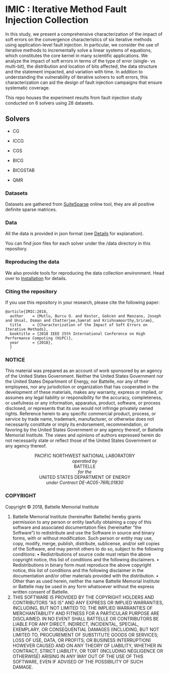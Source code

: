 # IMIC : Iterative Method Fault Injection Collection

In this study, we present a comprehensive characterization of the impact of soft errors on the convergence characteristics of six iterative methods using application-level fault injection. In particular, we consider the use of iterative methods to incrementally solve a linear systems of equations, which constitutes the core kernel in many scientific applications. We analyze the impact of soft errors in terms of the type of error (single- vs multi-bit), the distribution and location of bits affected, the data structure and the statement impacted, and variation with time. In addition to understanding the vulnerability of iterative solvers to soft errors, this characterization can aid the design of fault injection campaigns that ensure systematic coverage.

This repo houses the experiment results from fault injection study conducted on 6 solvers using 28 datasets. 

## Solvers
* CG

* ICCG

* CGS

* BICG

* BICGSTAB

* QMR


### Datasets

Datasets are gathered from [SuiteSparse](https://sparse.tamu.edu/about) online tool, they are all positive definite sparse matrices.


### Data	 

All the data is provided in json format (see [Details](DETAILS.md) for explanation). 

You can find json files for each solver under the /data directory in this repository. 

### Reproducing the data

We also provide tools for reproducing the data collection environment. Head over to [Installation](INSTALL.md) for details. 

### Citing the repository
If you use this repository in your research, please cite the following paper:

```
@article{IMIC:2018,
  author    = {Mutlu, Burcu O. and Kestor, Gokcen and Manzano, Joseph and Unsal, Osman and Chatterjee,Samrat and Krishnamoorthy,Sriram},
  title     = {Characterization of the Impact of Soft Errors on Iterative Methods},
  booktitle = {2018 IEEE 25th International Conference on High Performance Computing (HiPC)},
  year      = {2018},
  }
```

### NOTICE

This material was prepared as an account of work sponsored by an agency of the United States Government.  Neither the United States Government nor the United States Department of Energy, nor Battelle, nor any of their employees, nor any jurisdiction or organization that has cooperated in the development of these materials, makes any warranty, express or implied, or assumes any legal liability or responsibility for the accuracy, completeness, or usefulness or any information, apparatus, product, software, or process disclosed, or represents that its use would not infringe privately owned rights.
Reference herein to any specific commercial product, process, or service by trade name, trademark, manufacturer, or otherwise does not necessarily constitute or imply its endorsement, recommendation, or favoring by the United States Government or any agency thereof, or Battelle Memorial Institute. The views and opinions of authors expressed herein do not necessarily state or reflect those of the United States Government or any agency thereof.


<p align="center">PACIFIC NORTHWEST NATIONAL LABORATORY<br>
<i>operated by</i><br>
BATTELLE<br>
<i>for the</i><br>
UNITED STATES DEPARTMENT OF ENERGY<br>
<i>under Contract DE-AC05-76RL01830</i></p>


### COPYRIGHT

Copyright © 2018, Battelle Memorial Institute

1.	  Battelle Memorial Institute (hereinafter Battelle) hereby grants permission to any person or entity lawfully obtaining a copy of this software and associated documentation files (hereinafter “the Software”) to redistribute and use the Software in source and binary forms, with or without modification.  Such person or entity may use, copy, modify, merge, publish, distribute, sublicense, and/or sell copies of the Software, and may permit others to do so, subject to the following conditions:
•	  Redistributions of source code must retain the above copyright notice, this list of conditions and the following disclaimers. 
•	  Redistributions in binary form must reproduce the above copyright notice, this list of conditions and the following disclaimer in the documentation and/or other materials provided with the distribution. 
•	  Other than as used herein, neither the name Battelle Memorial Institute or Battelle may be used in any form whatsoever without the express written consent of Battelle.  
2.	  THIS SOFTWARE IS PROVIDED BY THE COPYRIGHT HOLDERS AND CONTRIBUTORS "AS IS" AND ANY EXPRESS OR IMPLIED WARRANTIES, INCLUDING, BUT NOT LIMITED TO, THE IMPLIED WARRANTIES OF MERCHANTABILITY AND FITNESS FOR A PARTICULAR PURPOSE ARE DISCLAIMED. IN NO EVENT SHALL BATTELLE OR CONTRIBUTORS BE LIABLE FOR ANY DIRECT, INDIRECT, INCIDENTAL, SPECIAL, EXEMPLARY, OR CONSEQUENTIAL DAMAGES (INCLUDING, BUT NOT LIMITED TO, PROCUREMENT OF SUBSTITUTE GOODS OR SERVICES; LOSS OF USE, DATA, OR PROFITS; OR BUSINESS INTERRUPTION) HOWEVER CAUSED AND ON ANY THEORY OF LIABILITY, WHETHER IN CONTRACT, STRICT LIABILITY, OR TORT (INCLUDING NEGLIGENCE OR OTHERWISE) ARISING IN ANY WAY OUT OF THE USE OF THIS SOFTWARE, EVEN IF ADVISED OF THE POSSIBILITY OF SUCH DAMAGE.

 
